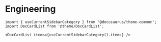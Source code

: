 # Engineering

```mdx-code-block
import { useCurrentSidebarCategory } from '@docusaurus/theme-common';
import DocCardList from '@theme/DocCardList';
```

```mdx-code-block
<DocCardList items={useCurrentSidebarCategory().items} />
```
